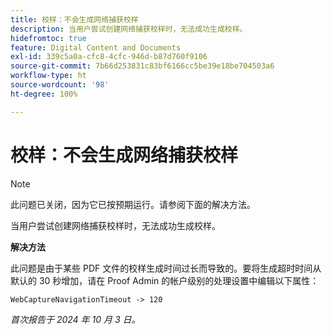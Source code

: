 ```yaml
---
title: 校样：不会生成网络捕获校样
description: 当用户尝试创建网络捕获校样时，无法成功生成校样。
hidefromtoc: true
feature: Digital Content and Documents
exl-id: 339c5a0a-cfc8-4cfc-946d-b87d760f9106
source-git-commit: 7b66d253831c83bf6166cc5be39e18be704503a6
workflow-type: ht
source-wordcount: '98'
ht-degree: 100%

---
```


# 校样：不会生成网络捕获校样

>[!NOTE]
>
>此问题已关闭，因为它已按预期运行。请参阅下面的解决方法。

当用户尝试创建网络捕获校样时，无法成功生成校样。

**解决方法**

此问题是由于某些 PDF 文件的校样生成时间过长而导致的。要将生成超时时间从默认的 30 秒增加，请在 Proof Admin 的帐户级别的处理设置中编辑以下属性：

`WebCaptureNavigationTimeout -> 120`

_首次报告于 2024 年 10 月 3 日。_
